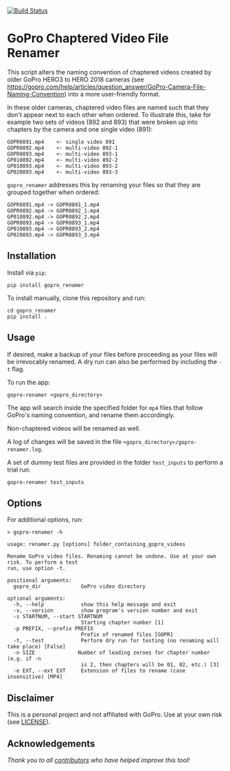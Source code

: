 [![Build Status](https://travis-ci.org/kcha/gopro_renamer.svg?branch=master)](https://travis-ci.org/kcha/gopro_renamer)

# GoPro Chaptered Video File Renamer

This script alters the naming convention of chaptered videos created by older GoPro
HERO3 to HERO 2018 cameras (see
https://gopro.com/help/articles/question_answer/GoPro-Camera-File-Naming-Convention)
into a more user-friendly format.

In these older cameras, chaptered video files are named such that they don't
appear next to each other when ordered. To illustrate this, take for example
two sets of videos (892 and 893) that were broken up into chapters by
the camera and one single video (891):

~~~~
GOPR0891.mp4    <- single video 891
GOPR0892.mp4    <- multi-video 892-1
GOPR0893.mp4    <- multi-video 893-1
GP010892.mp4    <- multi-video 892-2
GP010893.mp4    <- multi-video 893-2
GP020893.mp4    <- multi-video 893-3
~~~~

`gopro_renamer` addresses this by renaming your files so that they are grouped
together when ordered:

~~~~
GOPR0891.mp4 -> GOPR0891_1.mp4
GOPR0892.mp4 -> GOPR0892_1.mp4
GP010892.mp4 -> GOPR0892_2.mp4
GOPR0893.mp4 -> GOPR0893_1.mp4
GP010893.mp4 -> GOPR0893_2.mp4
GP020893.mp4 -> GOPR0893_3.mp4
~~~~

## Installation

Install via `pip`:

~~~~
pip install gopro_renamer
~~~~

To install manually, clone this repository and run:

~~~~
cd gopro_renamer
pip install .
~~~~


## Usage

If desired, make a backup of your files before proceeding as your files will be
irrevocably renamed. A dry run can also be performed by including the `-t` flag.

To run the app:

~~~~
gopro-renamer <gopro_directory>
~~~~

The app will search inside the specified folder for `mp4` files that follow
GoPro's naming convention, and rename them accordingly.

Non-chaptered videos will be renamed as well.

A log of changes will be saved in the file `<gopro_directory>/gopro-renamer.log`.

A set of dummy test files are provided in the folder `test_inputs` to perform a
trial run:

~~~~
gopro-renamer test_inputs
~~~~

## Options

For additional options, run:

~~~~
> gopro-renamer -h

usage: renamer.py [options] folder_containing_gopro_videos

Rename GoPro video files. Renaming cannot be undone. Use at your own risk. To perform a test
run, use option -t.

positional arguments:
  gopro_dir             GoPro video directory

optional arguments:
  -h, --help            show this help message and exit
  -v, --version         show program's version number and exit
  -s STARTNUM, --start STARTNUM
                        Starting chapter number [1]
  -p PREFIX, --prefix PREFIX
                        Prefix of renamed files [GOPR]
  -t, --test            Perform dry run for testing (no renaming will take place) [False]
  -n SIZE              Number of leading zeroes for chapter number (e.g. if -n
                        is 2, then chapters will be 01, 02, etc.) [3]
  -e EXT, --ext EXT     Extension of files to rename (case insensitive) [MP4]
~~~~


## Disclaimer

This is a personal project and not affiliated with GoPro. Use at your own risk
(see [LICENSE](LICENSE)).

## Acknowledgements

_Thank you to all
[contributors](https://github.com/kcha/gopro_renamer/graphs/contributors)
who have helped improve this tool!_

